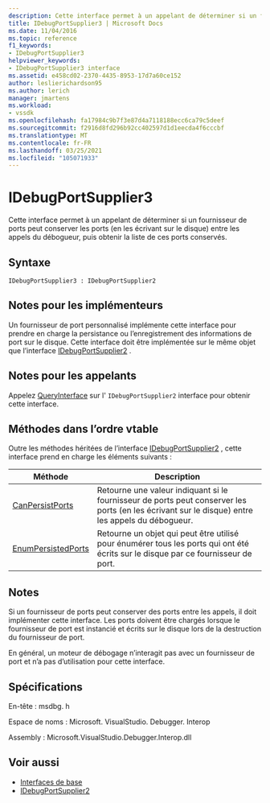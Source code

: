 ```yaml
---
description: Cette interface permet à un appelant de déterminer si un fournisseur de ports peut conserver les ports (en les écrivant sur le disque) entre les appels du débogueur, puis obtenir la liste de ces ports conservés.
title: IDebugPortSupplier3 | Microsoft Docs
ms.date: 11/04/2016
ms.topic: reference
f1_keywords:
- IDebugPortSupplier3
helpviewer_keywords:
- IDebugPortSupplier3 interface
ms.assetid: e458cd02-2370-4435-8953-17d7a60ce152
author: leslierichardson95
ms.author: lerich
manager: jmartens
ms.workload:
- vssdk
ms.openlocfilehash: fa17984c9b7f3e87d4a7118188ecc6ca79c5deef
ms.sourcegitcommit: f2916d8fd296b92cc402597d1d1eecda4f6cccbf
ms.translationtype: MT
ms.contentlocale: fr-FR
ms.lasthandoff: 03/25/2021
ms.locfileid: "105071933"
---
```

# <a name="idebugportsupplier3"></a>IDebugPortSupplier3
Cette interface permet à un appelant de déterminer si un fournisseur de ports peut conserver les ports (en les écrivant sur le disque) entre les appels du débogueur, puis obtenir la liste de ces ports conservés.

## <a name="syntax"></a>Syntaxe

```
IDebugPortSupplier3 : IDebugPortSupplier2
```

## <a name="notes-for-implementers"></a>Notes pour les implémenteurs
 Un fournisseur de port personnalisé implémente cette interface pour prendre en charge la persistance ou l’enregistrement des informations de port sur le disque. Cette interface doit être implémentée sur le même objet que l’interface [IDebugPortSupplier2](../../../extensibility/debugger/reference/idebugportsupplier2.md) .

## <a name="notes-for-callers"></a>Notes pour les appelants
 Appelez [QueryInterface](/cpp/atl/queryinterface) sur l' `IDebugPortSupplier2` interface pour obtenir cette interface.

## <a name="methods-in-vtable-order"></a>Méthodes dans l’ordre vtable
 Outre les méthodes héritées de l’interface [IDebugPortSupplier2](../../../extensibility/debugger/reference/idebugportsupplier2.md) , cette interface prend en charge les éléments suivants :

|Méthode|Description|
|------------|-----------------|
|[CanPersistPorts](../../../extensibility/debugger/reference/idebugportsupplier3-canpersistports.md)|Retourne une valeur indiquant si le fournisseur de ports peut conserver les ports (en les écrivant sur le disque) entre les appels du débogueur.|
|[EnumPersistedPorts](../../../extensibility/debugger/reference/idebugportsupplier3-enumpersistedports.md)|Retourne un objet qui peut être utilisé pour énumérer tous les ports qui ont été écrits sur le disque par ce fournisseur de port.|

## <a name="remarks"></a>Notes
 Si un fournisseur de ports peut conserver des ports entre les appels, il doit implémenter cette interface. Les ports doivent être chargés lorsque le fournisseur de port est instancié et écrits sur le disque lors de la destruction du fournisseur de port.

 En général, un moteur de débogage n’interagit pas avec un fournisseur de port et n’a pas d’utilisation pour cette interface.

## <a name="requirements"></a>Spécifications
 En-tête : msdbg. h

 Espace de noms : Microsoft. VisualStudio. Debugger. Interop

 Assembly : Microsoft.VisualStudio.Debugger.Interop.dll

## <a name="see-also"></a>Voir aussi
- [Interfaces de base](../../../extensibility/debugger/reference/core-interfaces.md)
- [IDebugPortSupplier2](../../../extensibility/debugger/reference/idebugportsupplier2.md)

